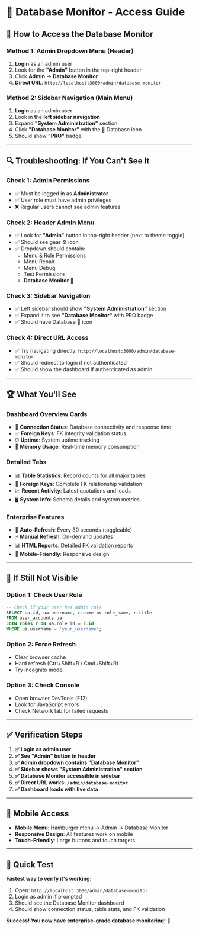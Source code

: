 # 📍 Database Monitor - Access Guide

## 🎯 **How to Access the Database Monitor**

### **Method 1: Admin Dropdown Menu (Header)**
1. **Login** as an admin user
2. Look for the **"Admin"** button in the top-right header
3. Click **Admin** → **Database Monitor**
4. **Direct URL**: `http://localhost:3000/admin/database-monitor`

### **Method 2: Sidebar Navigation (Main Menu)**
1. **Login** as an admin user  
2. Look in the **left sidebar navigation**
3. Expand **"System Administration"** section
4. Click **"Database Monitor"** with the 🔗 Database icon
5. Should show **"PRO"** badge

---

## 🔍 **Troubleshooting: If You Can't See It**

### **Check 1: Admin Permissions**
- ✅ Must be logged in as **Administrator**
- ✅ User role must have admin privileges
- ❌ Regular users cannot see admin features

### **Check 2: Header Admin Menu**
- ✅ Look for **"Admin"** button in top-right header (next to theme toggle)
- ✅ Should see gear ⚙️ icon
- ✅ Dropdown should contain:
  - Menu & Role Permissions
  - Menu Repair  
  - Menu Debug
  - Test Permissions
  - **Database Monitor** 🔗

### **Check 3: Sidebar Navigation**
- ✅ Left sidebar should show **"System Administration"** section
- ✅ Expand it to see **"Database Monitor"** with PRO badge
- ✅ Should have Database 🔗 icon

### **Check 4: Direct URL Access**
- ✅ Try navigating directly: `http://localhost:3000/admin/database-monitor`
- ✅ Should redirect to login if not authenticated
- ✅ Should show the dashboard if authenticated as admin

---

## 🏆 **What You'll See**

### **Dashboard Overview Cards**
- 🔗 **Connection Status**: Database connectivity and response time
- ✅ **Foreign Keys**: FK integrity validation status  
- ⏰ **Uptime**: System uptime tracking
- 💾 **Memory Usage**: Real-time memory consumption

### **Detailed Tabs**
- 📊 **Table Statistics**: Record counts for all major tables
- 🔗 **Foreign Keys**: Complete FK relationship validation
- 📈 **Recent Activity**: Latest quotations and leads
- 🖥️ **System Info**: Schema details and system metrics

### **Enterprise Features**
- 🔄 **Auto-Refresh**: Every 30 seconds (toggleable)
- ⚡ **Manual Refresh**: On-demand updates
- 📊 **HTML Reports**: Detailed FK validation reports
- 📱 **Mobile-Friendly**: Responsive design

---

## 🚨 **If Still Not Visible**

### **Option 1: Check User Role**
```sql
-- Check if your user has admin role
SELECT ua.id, ua.username, r.name as role_name, r.title
FROM user_accounts ua
JOIN roles r ON ua.role_id = r.id
WHERE ua.username = 'your_username';
```

### **Option 2: Force Refresh**
- Clear browser cache
- Hard refresh (Ctrl+Shift+R / Cmd+Shift+R)
- Try incognito mode

### **Option 3: Check Console**
- Open browser DevTools (F12)
- Look for JavaScript errors
- Check Network tab for failed requests

---

## ✅ **Verification Steps**

1. **✅ Login as admin user**
2. **✅ See "Admin" button in header**
3. **✅ Admin dropdown contains "Database Monitor"**  
4. **✅ Sidebar shows "System Administration" section**
5. **✅ Database Monitor accessible in sidebar**
6. **✅ Direct URL works: `/admin/database-monitor`**
7. **✅ Dashboard loads with live data**

---

## 📱 **Mobile Access**

- **Mobile Menu**: Hamburger menu → Admin → Database Monitor
- **Responsive Design**: All features work on mobile
- **Touch-Friendly**: Large buttons and touch targets

---

## 🎯 **Quick Test**

**Fastest way to verify it's working:**

1. Open: `http://localhost:3000/admin/database-monitor`
2. Login as admin if prompted
3. Should see the Database Monitor dashboard
4. Should show connection status, table stats, and FK validation

**Success! You now have enterprise-grade database monitoring! 🚀** 